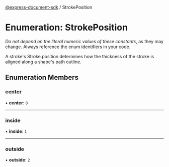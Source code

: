 [@express-document-sdk](../overview.md) / StrokePosition

# Enumeration: StrokePosition

<InlineAlert slots="text" variant="warning"/>

_Do not depend on the literal numeric values of these constants_, as they may change. Always reference the enum identifiers in your code.

A stroke's Stroke.position determines how the thickness of the stroke is aligned along a shape's path outline.

## Enumeration Members

### center

• **center**: `0`

<hr />

### inside

• **inside**: `1`

<hr />

### outside

• **outside**: `2`

